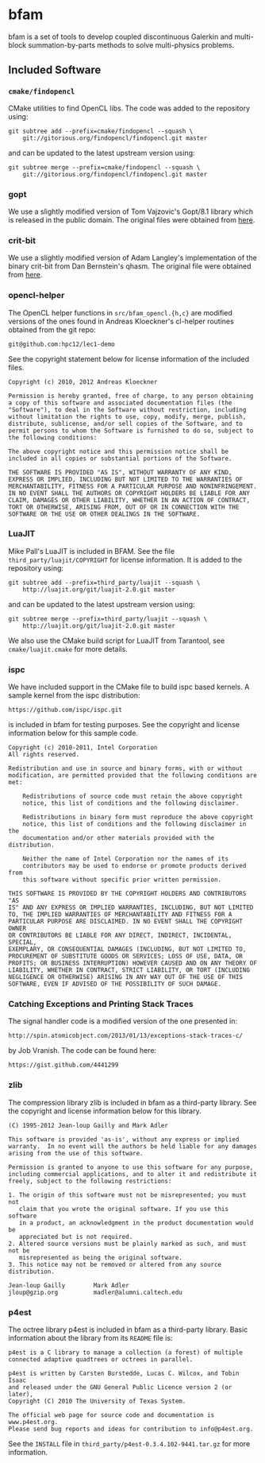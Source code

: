 # bfam

bfam is a set of tools to develop coupled discontinuous Galerkin
and multi-block summation-by-parts methods to solve multi-physics
problems.

## Included Software

### `cmake/findopencl`
CMake utilities to find OpenCL libs.  The code was
added to the repository using:

    git subtree add --prefix=cmake/findopencl --squash \
        git://gitorious.org/findopencl/findopencl.git master

and can be updated to the latest upstream version using:

    git subtree merge --prefix=cmake/findopencl --squash \
        git://gitorious.org/findopencl/findopencl.git master

### gopt
We use a slightly modified version of Tom Vajzovic's Gopt/8.1 library which
is released in the public domain.  The original files were obtained from
[here](http://www.purposeful.co.uk/software/gopt/).

### crit-bit
We use a slightly modified version of Adam Langley's implementation of the
binary crit-bit from Dan Bernstein's qhasm.  The original file were
obtained from [here](https://github.com/agl/critbit.git).

### opencl-helper
The OpenCL helper functions in `src/bfam_opencl.{h,c}` are modified
versions of the ones found in Andreas Kloeckner's cl-helper routines
obtained from the git repo:

    git@github.com:hpc12/lec1-demo

See the copyright statement below for license information of the included
files.

    Copyright (c) 2010, 2012 Andreas Kloeckner

    Permission is hereby granted, free of charge, to any person obtaining
    a copy of this software and associated documentation files (the
    "Software"), to deal in the Software without restriction, including
    without limitation the rights to use, copy, modify, merge, publish,
    distribute, sublicense, and/or sell copies of the Software, and to
    permit persons to whom the Software is furnished to do so, subject to
    the following conditions:

    The above copyright notice and this permission notice shall be
    included in all copies or substantial portions of the Software.

    THE SOFTWARE IS PROVIDED "AS IS", WITHOUT WARRANTY OF ANY KIND,
    EXPRESS OR IMPLIED, INCLUDING BUT NOT LIMITED TO THE WARRANTIES OF
    MERCHANTABILITY, FITNESS FOR A PARTICULAR PURPOSE AND NONINFRINGEMENT.
    IN NO EVENT SHALL THE AUTHORS OR COPYRIGHT HOLDERS BE LIABLE FOR ANY
    CLAIM, DAMAGES OR OTHER LIABILITY, WHETHER IN AN ACTION OF CONTRACT,
    TORT OR OTHERWISE, ARISING FROM, OUT OF OR IN CONNECTION WITH THE
    SOFTWARE OR THE USE OR OTHER DEALINGS IN THE SOFTWARE.

### LuaJIT
Mike Pall's LuaJIT is included in BFAM.  See the file
`third_party/luajit/COPYRIGHT` for license information.
It is added to the repository using:

    git subtree add --prefix=third_party/luajit --squash \
        http://luajit.org/git/luajit-2.0.git master

and can be updated to the latest upstream version using:

    git subtree merge --prefix=third_party/luajit --squash \
        http://luajit.org/git/luajit-2.0.git master

We also use the CMake build script for LuaJIT from Tarantool, see
`cmake/luajit.cmake` for more details.

### ispc
We have included support in the CMake file to build ispc based kernels.  A
sample kernel from the ispc distribution:

    https://github.com/ispc/ispc.git

is included in bfam for testing purposes.  See the copyright and license
information below for this sample code.

    Copyright (c) 2010-2011, Intel Corporation
    All rights reserved.

    Redistribution and use in source and binary forms, with or without
    modification, are permitted provided that the following conditions are
    met:

        Redistributions of source code must retain the above copyright
        notice, this list of conditions and the following disclaimer.

        Redistributions in binary form must reproduce the above copyright
        notice, this list of conditions and the following disclaimer in the
        documentation and/or other materials provided with the distribution.

        Neither the name of Intel Corporation nor the names of its
        contributors may be used to endorse or promote products derived from
        this software without specific prior written permission.

    THIS SOFTWARE IS PROVIDED BY THE COPYRIGHT HOLDERS AND CONTRIBUTORS "AS
    IS" AND ANY EXPRESS OR IMPLIED WARRANTIES, INCLUDING, BUT NOT LIMITED
    TO, THE IMPLIED WARRANTIES OF MERCHANTABILITY AND FITNESS FOR A
    PARTICULAR PURPOSE ARE DISCLAIMED. IN NO EVENT SHALL THE COPYRIGHT OWNER
    OR CONTRIBUTORS BE LIABLE FOR ANY DIRECT, INDIRECT, INCIDENTAL, SPECIAL,
    EXEMPLARY, OR CONSEQUENTIAL DAMAGES (INCLUDING, BUT NOT LIMITED TO,
    PROCUREMENT OF SUBSTITUTE GOODS OR SERVICES; LOSS OF USE, DATA, OR
    PROFITS; OR BUSINESS INTERRUPTION) HOWEVER CAUSED AND ON ANY THEORY OF
    LIABILITY, WHETHER IN CONTRACT, STRICT LIABILITY, OR TORT (INCLUDING
    NEGLIGENCE OR OTHERWISE) ARISING IN ANY WAY OUT OF THE USE OF THIS
    SOFTWARE, EVEN IF ADVISED OF THE POSSIBILITY OF SUCH DAMAGE.

### Catching Exceptions and Printing Stack Traces
The signal handler code is a modified version of the one presented in:

    http://spin.atomicobject.com/2013/01/13/exceptions-stack-traces-c/

by Job Vranish.  The code can be found here:

    https://gist.github.com/4441299

### zlib
The compression library zlib is included in bfam as a third-party library.
See the copyright and license information below for this library.

    (C) 1995-2012 Jean-loup Gailly and Mark Adler

    This software is provided 'as-is', without any express or implied
    warranty.  In no event will the authors be held liable for any damages
    arising from the use of this software.

    Permission is granted to anyone to use this software for any purpose,
    including commercial applications, and to alter it and redistribute it
    freely, subject to the following restrictions:

    1. The origin of this software must not be misrepresented; you must not
       claim that you wrote the original software. If you use this software
       in a product, an acknowledgment in the product documentation would be
       appreciated but is not required.
    2. Altered source versions must be plainly marked as such, and must not be
       misrepresented as being the original software.
    3. This notice may not be removed or altered from any source distribution.

    Jean-loup Gailly        Mark Adler
    jloup@gzip.org          madler@alumni.caltech.edu

### p4est
The octree library p4est is included in bfam as a third-party library.
Basic information about the library from its `README` file is:

    p4est is a C library to manage a collection (a forest) of multiple
    connected adaptive quadtrees or octrees in parallel.

    p4est is written by Carsten Burstedde, Lucas C. Wilcox, and Tobin Isaac
    and released under the GNU General Public Licence version 2 (or later),
    Copyright (C) 2010 The University of Texas System.

    The official web page for source code and documentation is www.p4est.org.
    Please send bug reports and ideas for contribution to info@p4est.org.

See the `INSTALL` file in `third_party/p4est-0.3.4.102-9441.tar.gz` for
more information.

